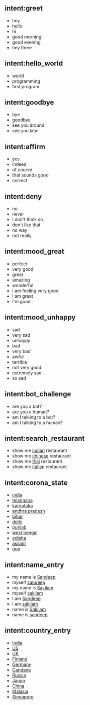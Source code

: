 ## intent:greet
- hey
- hello
- hi
- good morning
- good evening
- hey there

## intent:hello_world
- world
- programming
- first program

## intent:goodbye
- bye
- goodbye
- see you around
- see you later

## intent:affirm
- yes
- indeed
- of course
- that sounds good
- correct

## intent:deny
- no
- never
- I don't think so
- don't like that
- no way
- not really

## intent:mood_great
- perfect
- very good
- great
- amazing
- wonderful
- I am feeling very good
- I am great
- I'm good

## intent:mood_unhappy
- sad
- very sad
- unhappy
- bad
- very bad
- awful
- terrible
- not very good
- extremely sad
- so sad

## intent:bot_challenge
- are you a bot?
- are you a human?
- am I talking to a bot?
- am I talking to a human?

## intent:search_restaurant
- show me [indian](hotel) restaurant
- show me [chinese](hotel) restaurant
- show me [thai](hotel) restaurant
- show me [italian](hotel) restaurant

## intent:corona_state
- [india](state)
- [telangana](state)
- [karnataka](state)
- [andhra pradesh](state)
- [bihar](state)
- [delhi](state)
- [punjab](state)
- [west bengal](state)
- [odisha](state)
- [assam](state)
- [goa](state)

## intent:name_entry
- my name is [Sandeep](name)
- myself [sandeep](name)
- my name is [Sakilam](name)
- myself [sakilam](name)
- I am [Sandeep](name)
- I am [sakilam](name)
- name is [Sakilam](name)
- name is [sandeep](name)

## intent:country_entry
- [India](country)
- [US](country)
- [UK](country)
- [Finland](country)
- [Germany](country)
- [Candana](country)
- [Russia](country)
- [Japan](country)
- [China](country)
- [Malasia](country)
- [Singapore](country)
